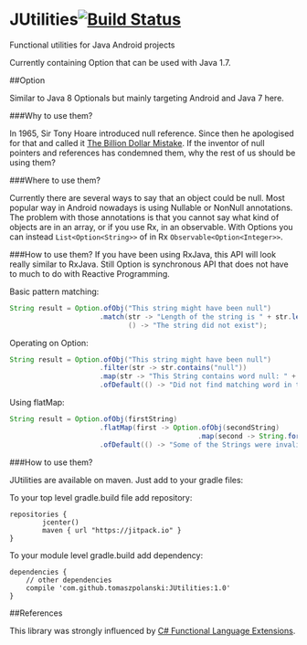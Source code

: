 
# JUtilities[![Build Status](https://travis-ci.org/tomaszpolanski/JUtilities.svg?branch=master)](https://travis-ci.org/tomaszpolanski/JUtilities)


Functional utilities for Java Android projects

Currently containing Option that can be used with Java 1.7.

##Option

Similar to Java 8 Optionals but mainly targeting Android and Java 7 here. 

###Why to use them?

In 1965,  Sir Tony Hoare introduced null reference.  Since then he apologised for that and called it [The Billion Dollar Mistake](https://www.infoq.com/presentations/Null-References-The-Billion-Dollar-Mistake-Tony-Hoare). 
If the inventor of null pointers and references has condemned them,  why the rest of us should be using them?


###Where to use them?

Currently there are several ways to say that an object could be null.  Most popular way in Android nowadays is using Nullable or NonNull annotations. 
The problem with those annotations is that you cannot say what kind of objects are in an array,  or if you use Rx,  in an observable.
With Options you can instead ```List<Option<String>>``` of in Rx ```Observable<Option<Integer>>```.

###How to use them?
If you have been using RxJava, this API will look really similar to RxJava.
Still Option is synchronous API that does not have to much to do with Reactive Programming.

Basic pattern matching:
``` Java
String result = Option.ofObj("This string might have been null")
                      .match(str -> "Length of the string is " + str.length(),
                             () -> "The string did not exist");
```

Operating on Option:
```Java
String result = Option.ofObj("This string might have been null")
                      .filter(str -> str.contains("null"))
                      .map(str -> "This String contains word null: " + str)
                      .ofDefault(() -> "Did not find matching word in the String");
```

Using flatMap:

```Java
String result = Option.ofObj(firstString)
                      .flatMap(first -> Option.ofObj(secondString)
                                              .map(second -> String.format("Both Strings are valid: %s,  %s", first,  second))
                      .ofDefault(() -> "Some of the Strings were invalid");
```

###How to use them?

JUtilities are available on maven. Just add to your gradle files:

To your top level gradle.build file add repository:
```
repositories { 
        jcenter()
        maven { url "https://jitpack.io" }
}
```

To your module level gradle.build add dependency: 
```
dependencies {
    // other dependencies
    compile 'com.github.tomaszpolanski:JUtilities:1.0'
}
```


##References

This library was strongly influenced by [C# Functional Language Extensions](https://github.com/louthy/language-ext).
